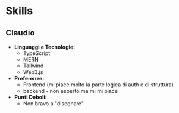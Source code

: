 # Skills

## Claudio

- **Linguaggi e Tecnologie:**
  - TypeScript
  - MERN
  - Tailwind
  - Web3.js
- **Preferenze:**
  - Frontend (mi piace molto la parte logica di auth e di struttura)
  - backend - non esperto ma mi mi piace
- **Punti Deboli:**
  - Non bravo a "disegnare"
